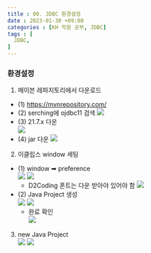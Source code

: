 ```yaml
---
title : 00. JDBC 환경설정
date : 2023-01-30 +09:00
categories : [KH 학원 공부, JDBC]
tags : [
  JDBC,
]
---
```

<!-- ![](/assets/img/DB/DBInro.png){:style="border:1px solid #eaeaea; border-radius: 7px; padding: 0px;" } -->

### 환경설정

1) 메이븐 레파지토리에서 다운로드
- (1) <a href="https://mvnrepository.com/" target="_blank">https://mvnrepository.com/</a>
- (2) serching에 ojdbc11 검색
  ![](/assets/img/JDBC/setting.png)
- (3) 21.7.x 다운    
  ![](/assets/img/JDBC/setting2.png)
- (4) jar 다운
  ![](/assets/img/JDBC/setting3.png)

2) 이클립스 window 세팅
- (1) window ➡ preference   
  ![](/assets/img/JDBC/setting4.png)
  ![](/assets/img/JDBC/setting5.png)
  - D2Coding 폰트는 다운 받아야 있어야 함
  ![](/assets/img/JDBC/setting6.png)
- (2) Java Project 생성    
  ![](/assets/img/JDBC/setting7.png)
  ![](/assets/img/JDBC/setting8.png)
  - 완료 확인   
  ![](/assets/img/JDBC/setting9.png)

3) new Java Project    
![](/assets/img/JDBC/setting10.png)
![](/assets/img/JDBC/setting11.png)
